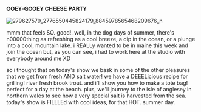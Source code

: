 𝐎𝐎𝐄𝐘-𝐆𝐎𝐎𝐄𝐘 𝐂𝐇𝐄𝐄𝐒𝐄 𝐏𝐀𝐑𝐓𝐘 

![279627579_2776550445824179_8845978565468209676_n](https://user-images.githubusercontent.com/103338113/166608150-745547a5-689a-4dd1-a221-5048ccb70dcb.gif)

mmm that feels SO. good!. well, in the dog days of summer, there's n00000thing as refreshing as a cool breeze, a dip in the ocean, or a plunge into a cool, mountain lake. i REALLy wanted to be in maine this week and join the ocean but, as you can see, i had to work here at the studio with everybody around me XD 

so i thought that on today's show we bask in some of the other pleasures that we get from fresh AND salt water! we have a DEEELicious recipe for grilling! river fresh brook trout. and i'll show you how to make a tote bag! perfect for a day at the beach. plus, we'll journey to the isle of anglesey in northern wales to see how a very special salt is harvested from the sea. today's show is FILLLEd with cool ideas, for that HOT. summer day. 

